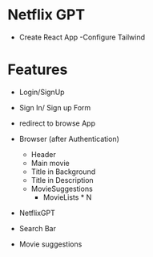 # Netflix GPT

- Create React App
  -Configure Tailwind

# Features
- Login/SignUp
- Sign In/ Sign up Form
- redirect to browse App

- Browser (after Authentication)
  - Header
  - Main movie
  - Title in Background
  - Title in Description
  - MovieSuggestions
    - MovieLists \* N

- NetflixGPT
 - Search Bar
 - Movie suggestions
